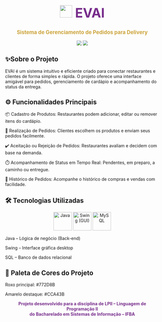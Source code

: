 <div align="center"> <h1 style="color:#772D8B; font-size: 3em;"> <img src="https://emojigraph.org/media/facebook/delivery-truck_1f69a.png" width="40"/> <span style="animation: glow 2s ease-in-out infinite alternate;">EVAI</span> </h1> <p style="font-size: 1.2em;"><strong style="color:#CCA43B;">Sistema de Gerenciamento de Pedidos para Delivery</strong></p> <img src="https://img.shields.io/badge/Status-Em%20Desenvolvimento-%23772D8B?style=for-the-badge&logo=github" /> <img src="https://img.shields.io/badge/Versão-1.0-%23CCA43B?style=for-the-badge" /> </div>
<h2>✨Sobre o Projeto</h2>
EVAI é um sistema intuitivo e eficiente criado para conectar restaurantes e clientes de forma simples e rápida.
O projeto oferece uma interface amigável para pedidos, gerenciamento de cardápio e acompanhamento do status da entrega.

<h2>⚙️ Funcionalidades Principais</h2>
📦 Cadastro de Produtos: Restaurantes podem adicionar, editar ou remover itens do cardápio.

🛒 Realização de Pedidos: Clientes escolhem os produtos e enviam seus pedidos facilmente.

✔️ Aceitação ou Rejeição de Pedidos: Restaurantes avaliam e decidem com base na demanda.

⏱️ Acompanhamento de Status em Tempo Real: Pendentes, em preparo, a caminho ou entregue.

📜 Histórico de Pedidos: Acompanhe o histórico de compras e vendas com facilidade.


<h2>🛠️ Tecnologias Utilizadas</h2>
<p align="center">
  <img src="https://img.icons8.com/color/48/java-coffee-cup-logo.png" title="Java" width="60"/>
  <img src="https://sarith-w.github.io/Portfolio/images/java-swing.png" title="Swing (GUI)" width="60"/>
  <img src="https://pngimg.com/uploads/mysql/mysql_PNG22.png" title="MySQL" width="60"/>
</p>
Java – Lógica de negócio (Back-end)

Swing – Interface gráfica desktop

SQL – Banco de dados relacional

<h2>🎨 Paleta de Cores do Projeto</h2>
Roxo principal: #772D8B

Amarelo destaque: #CCA43B

<div align="center"> <strong style="color:#772D8B;">Projeto desenvolvido para a disciplina de LPII – Linguagem de Programação II<br> do Bacharelado em Sistemas de Informação – IFBA</strong> </div>
